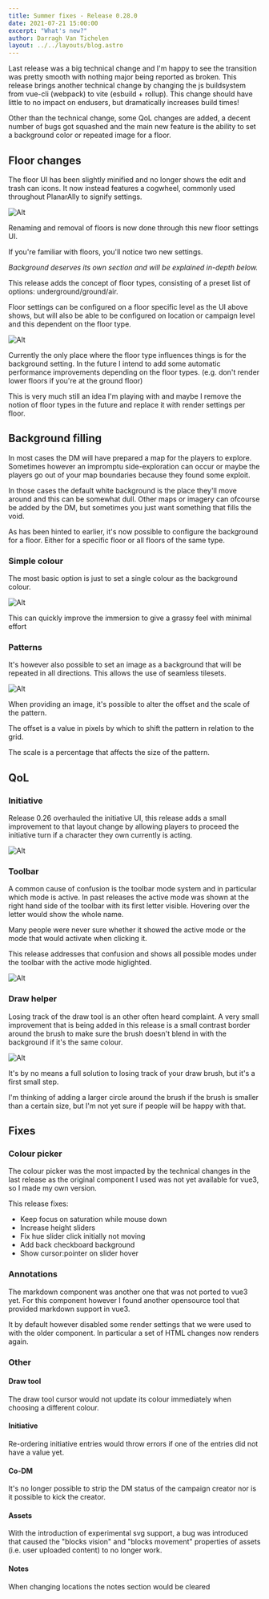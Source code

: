 ```yaml
---
title: Summer fixes - Release 0.28.0
date: 2021-07-21 15:00:00
excerpt: "What's new?"
author: Darragh Van Tichelen
layout: ../../layouts/blog.astro
---
```


Last release was a big technical change and I'm happy to see the transition was pretty smooth with nothing major being reported as broken. This release brings another technical change by changing the js buildsystem from vue-cli (webpack) to vite (esbuild + rollup). This change should have little to no impact on endusers, but dramatically increases build times!

Other than the technical change, some QoL changes are added, a decent number of bugs got squashed and the main new feature is the ability to set a background color or repeated image for a floor.

## Floor changes

The floor UI has been slightly minified and no longer shows the edit and trash can icons. It now instead features a cogwheel, commonly used throughout PlanarAlly to signify settings.

![Alt](/blog/release-0.28/floors.png)

Renaming and removal of floors is now done through this new floor settings UI.

If you're familiar with floors, you'll notice two new settings.

_Background deserves its own section and will be explained in-depth below._

This release adds the concept of floor types, consisting of a preset list of options: underground/ground/air.

Floor settings can be configured on a floor specific level as the UI above shows, but will also be able to be configured on location or campaign level and this dependent on the floor type.

![Alt](/blog/release-0.28/locations.png)

Currently the only place where the floor type influences things is for the background setting. In the future I intend to add some automatic performance improvements depending on the floor types. (e.g. don't render lower floors if you're at the ground floor)

This is very much still an idea I'm playing with and maybe I remove the notion of floor types in the future and replace it with render settings per floor.

## Background filling

In most cases the DM will have prepared a map for the players to explore.
Sometimes however an impromptu side-exploration can occur or maybe the players go out of your map boundaries because they found some exploit.

In those cases the default white background is the place they'll move around and this can be somewhat dull. Other maps or imagery can ofcourse be added by the DM, but sometimes you just want something that fills the void.

As has been hinted to earlier, it's now possible to configure the background for a floor. Either for a specific floor or all floors of the same type.

### Simple colour

The most basic option is just to set a single colour as the background colour.

![Alt](/blog/release-0.28/green.png)

This can quickly improve the immersion to give a grassy feel with minimal effort

### Patterns

It's however also possible to set an image as a background that will be repeated in all directions. This allows the use of seamless tilesets.

![Alt](/blog/release-0.28/grass.png)

When providing an image, it's possible to alter the offset and the scale of the pattern.

The offset is a value in pixels by which to shift the pattern in relation to the grid.

The scale is a percentage that affects the size of the pattern.

## QoL

### Initiative

Release 0.26 overhauled the initiative UI, this release adds a small improvement to that layout change by allowing players to proceed the initiative turn if a character they own currently is acting.

![Alt](/blog/release-0.28/initiative.png)

### Toolbar

A common cause of confusion is the toolbar mode system and in particular which mode is active. In past releases the active mode was shown at the right hand side of the toolbar with its first letter visible. Hovering over the letter would show the whole name.

Many people were never sure whether it showed the active mode or the mode that would activate when clicking it.

This release addresses that confusion and shows all possible modes under the toolbar with the active mode higlighted.

![Alt](/blog/release-0.28/toolmode.png)

### Draw helper

Losing track of the draw tool is an other often heard complaint.
A very small improvement that is being added in this release is a small contrast border around the brush to make sure the brush doesn't blend in with the background if it's the same colour.

![Alt](/blog/release-0.28/drawmode.png)

It's by no means a full solution to losing track of your draw brush, but it's a first small step.

I'm thinking of adding a larger circle around the brush if the brush is smaller than a certain size, but I'm not yet sure if people will be happy with that.

## Fixes

### Colour picker

The colour picker was the most impacted by the technical changes in the last release as the original component I used was not yet available for vue3, so I made my own version.

This release fixes:

-   Keep focus on saturation while mouse down
-   Increase height sliders
-   Fix hue slider click initially not moving
-   Add back checkboard background
-   Show cursor\:pointer on slider hover

### Annotations

The markdown component was another one that was not ported to vue3 yet. For this component however I found another opensource tool that provided markdown support in vue3.

It by default however disabled some render settings that we were used to with the older component. In particular a set of HTML changes now renders again.

### Other

#### Draw tool

The draw tool cursor would not update its colour immediately when choosing a different colour.

#### Initiative

Re-ordering initiative entries would throw errors if one of the entries did not have a value yet.

#### Co-DM

It's no longer possible to strip the DM status of the campaign creator nor is it possible to kick the creator.

#### Assets

With the introduction of experimental svg support, a bug was introduced that caused the "blocks vision" and "blocks movement" properties of assets (i.e. user uploaded content) to no longer work.

#### Notes

When changing locations the notes section would be cleared

